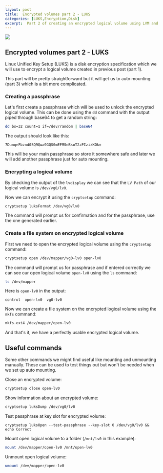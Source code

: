 ```yaml
---
layout: post
title:  Encrypted volumes part 2 - LUKS
categories: [LUKS,Encryption,Disk]
excerpt:  Part 2 of creating an encrypted logical volume using LVM and LUKS with automatic mounting.
---
```


![]({{site.baseurl}}/images/2024-01-12-encrypted-volumes-part-2-luks.png)

## Encrypted volumes part 2 - LUKS

Linux Unified Key Setup (LUKS) is a disk encryption specification which we will use to encrypt a logical volume created in previous post (part 1).

This part will be pretty straightforward but it will get us to auto mounting (part 3) which is a bit more complicated.

### Creating a passphrase

Let's first create a passphrase which will be used to unlock the encrypted logical volume. This can be done using the `dd` command with the output piped through base64 to get a random string:
```bash
dd bs=32 count=1 if=/dev/random | base64
```
The output should look like this:
```
7DunqeFbznd0SQ9Qwa9GQS0mEFMSeBsoT2zPIzizKOk=
```

This will be your main passphrase so store it somewhere safe and later we will add another passphrase just for auto mounting.

### Encrypting a logical volume

By checking the output of the `lvdisplay` we can see that the `LV Path` of our logical volume is `/dev/vg0/lv0`.

Now we can encrypt it using the `cryptsetup` command:
```bash
cryptsetup luksFormat /dev/vg0/lv0
```

The command will prompt us for confirmation and for the passphrase, use the one generated earlier.

### Create a file system on encrypted logical volume

First we need to open the encrypted logical volume using the `cryptsetup` command:
```bash
cryptsetup open /dev/mapper/vg0-lv0 open-lv0
```

The command will prompt us for passphrase and if entered correctly we can see our open logical volume `open-lv0` using the `ls` command:
```bash
ls /dev/mapper
```

Here is `open-lv0` in the output:
```
control  open-lv0  vg0-lv0
```

Now we can create a file system on the encrypted logical volume using the `mkfs` command:
```bash
mkfs.ext4 /dev/mapper/open-lv0
```

And that's it, we have a perfectly usable encrypted logical volume.

## Useful commands

Some other commands we might find useful like mounting and unmounting manually. These can be used to test things out but won't be needed when we set up auto mounting.

Close an encrypted volume:
```bash
cryptsetup close open-lv0
```

Show information about an encrypted volume:
```bash
cryptsetup luksDump /dev/vg0/lv0
```

Test passphrase at key slot for encrypted volume:
```
cryptsetup luksOpen --test-passphrase --key-slot 0 /dev/vg0/lv0 && echo Correct
```

Mount open logical volume to a folder (`/mnt/lv0` in this example):
```bash
mount /dev/mapper/open-lv0 /mnt/open-lv0
```

Unmount open logical volume:
```bash
umount /dev/mapper/open-lv0
```

